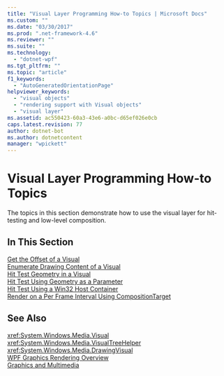 ```yaml
---
title: "Visual Layer Programming How-to Topics | Microsoft Docs"
ms.custom: ""
ms.date: "03/30/2017"
ms.prod: ".net-framework-4.6"
ms.reviewer: ""
ms.suite: ""
ms.technology: 
  - "dotnet-wpf"
ms.tgt_pltfrm: ""
ms.topic: "article"
f1_keywords: 
  - "AutoGeneratedOrientationPage"
helpviewer_keywords: 
  - "visual objects"
  - "rendering support with Visual objects"
  - "visual layer"
ms.assetid: ac550423-60a3-43e6-a0bc-d65ef026e0cb
caps.latest.revision: 77
author: dotnet-bot
ms.author: dotnetcontent
manager: "wpickett"
---
```

# Visual Layer Programming How-to Topics
The topics in this section demonstrate how to use the visual layer for hit-testing and low-level composition.  
  
## In This Section  
 [Get the Offset of a Visual](../../../../docs/framework/wpf/graphics-multimedia/how-to-get-the-offset-of-a-visual.md)  
 [Enumerate Drawing Content of a Visual](../../../../docs/framework/wpf/graphics-multimedia/how-to-enumerate-drawing-content-of-a-visual.md)  
 [Hit Test Geometry in a Visual](../../../../docs/framework/wpf/graphics-multimedia/how-to-hit-test-geometry-in-a-visual.md)  
 [Hit Test Using Geometry as a Parameter](../../../../docs/framework/wpf/graphics-multimedia/how-to-hit-test-using-geometry-as-a-parameter.md)  
 [Hit Test Using a Win32 Host Container](../../../../docs/framework/wpf/graphics-multimedia/how-to-hit-test-using-a-win32-host-container.md)  
 [Render on a Per Frame Interval Using CompositionTarget](../../../../docs/framework/wpf/graphics-multimedia/how-to-render-on-a-per-frame-interval-using-compositiontarget.md)  
  
## See Also  
 <xref:System.Windows.Media.Visual>   
 <xref:System.Windows.Media.VisualTreeHelper>   
 <xref:System.Windows.Media.DrawingVisual>   
 [WPF Graphics Rendering Overview](../../../../docs/framework/wpf/graphics-multimedia/wpf-graphics-rendering-overview.md)   
 [Graphics and Multimedia](../../../../docs/framework/wpf/graphics-multimedia/index.md)
